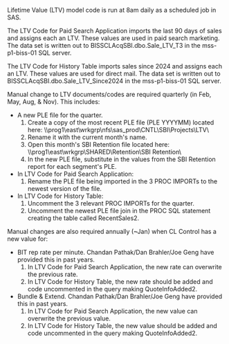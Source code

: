 Lifetime Value (LTV) model code is run at 8am daily as a scheduled job in SAS.

The LTV Code for Paid Search Application imports the last 90 days of sales and assigns each an LTV. These values are used in paid search marketing. The data set is written out to BISSCLAcqSBI.dbo.Sale_LTV_T3 in the mss-p1-biss-01 SQL server.

The LTV Code for History Table imports sales since 2024 and assigns each an LTV. These values are used for direct mail. The data set is written out to BISSCLAcqSBI.dbo.Sale_LTV_Since2024 in the mss-p1-biss-01 SQL server.

Manual change to LTV documents/codes are required quarterly (in Feb, May, Aug, & Nov). This includes:
  - A new PLE file for the quarter.
    1. Create a copy of the most recent PLE file (PLE YYYYMM) located here: \\\prog1\east\wrkgrp\nfs\sas_prod\CNTL\SBI\Projects\LTV\
    2. Rename it with the current month's name.
    3. Open this month's SBI Retention file located here: \\\prog1\east\wrkgrp\SHARED\Retention\SBI Retention\
    4. In the new PLE file, substitute in the values from the SBI Retention report for each segment's PLE.
  - In LTV Code for Paid Search Application:
    1. Rename the PLE file being imported in the 3 PROC IMPORTs to the newest version of the file.
  - In LTV Code for History Table:
    1. Uncomment the 3 relevant PROC IMPORTs for the quarter.
    2. Uncomment the newest PLE file join in the PROC SQL statement creating the table called RecentSales2.

Manual changes are also required annually (~Jan) when CL Control has a new value for:
  - BIT rep rate per minute. Chandan Pathak/Dan Brahler/Joe Geng have provided this in past years.
    1. In LTV Code for Paid Search Application, the new rate can overwrite the previous rate.
    2. In LTV Code for History Table, the new rate should be added and code uncommented in the query making QuoteInfoAdded2.
  - Bundle & Extend. Chandan Pathak/Dan Brahler/Joe Geng have provided this in past years.
    1. In LTV Code for Paid Search Application, the new value can overwrite the previous value.
    2. In LTV Code for History Table, the new value should be added and code uncommented in the query making QuoteInfoAdded2.
